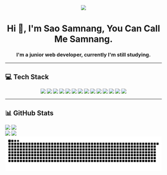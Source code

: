 <!-- Make sure you have Bootstrap included -->
<link href="https://cdn.jsdelivr.net/npm/bootstrap@5.3.0/dist/css/bootstrap.min.css" rel="stylesheet">
<div align="center">
  <img height="200" src="https://i.imgflip.com/65efzo.gif"  />
</div>
<h1 align="center">Hi 👋, I'm Sao Samnang, You Can Call Me Samnang.</h1>
<h3 align="center">I'm a junior web developer, currently I'm still studying.</h3>

---

## 💻 Tech Stack

<p align="center">
  <img src="https://img.shields.io/badge/c-%2300599C.svg?style=for-the-badge&logo=c&logoColor=white"/>
  <img src="https://img.shields.io/badge/c%23-%23239120.svg?style=for-the-badge&logo=csharp&logoColor=white"/>
  <img src="https://img.shields.io/badge/css3-%231572B6.svg?style=for-the-badge&logo=css3&logoColor=white"/>
  <img src="https://img.shields.io/badge/html5-%23E34F26.svg?style=for-the-badge&logo=html5&logoColor=white"/>
  <img src="https://img.shields.io/badge/javascript-%23323330.svg?style=for-the-badge&logo=javascript&logoColor=%23F7DF1E"/>
  <img src="https://img.shields.io/badge/php-%23777BB4.svg?style=for-the-badge&logo=php&logoColor=white"/>
  <img src="https://img.shields.io/badge/apache-%23D42029.svg?style=for-the-badge&logo=apache&logoColor=white"/>
  <img src="https://img.shields.io/badge/mysql-4479A1.svg?style=for-the-badge&logo=mysql&logoColor=white"/>
  <img src="https://img.shields.io/badge/Canva-%2300C4CC.svg?style=for-the-badge&logo=Canva&logoColor=white"/>
  <img src="https://img.shields.io/badge/github-%23121011.svg?style=for-the-badge&logo=github&logoColor=white"/>
  <img src="https://img.shields.io/badge/git-%23F05033.svg?style=for-the-badge&logo=git&logoColor=white"/>
  <img src="https://img.shields.io/badge/CodeIgniter-%23EF4223.svg?style=for-the-badge&logo=codeIgniter&logoColor=white"/>
  <img src="https://img.shields.io/badge/jquery-%230769AD.svg?style=for-the-badge&logo=jquery&logoColor=white"/>
  <img src="https://img.shields.io/badge/bootstrap-%238511FA.svg?style=for-the-badge&logo=bootstrap&logoColor=white"/>
</p>

---

## 📊 GitHub Stats

<div class="container">
  <div class="row">
    <div class="col-md-6">
      <img src="https://github-readme-stats.vercel.app/api?username=Sao-Samnang&theme=dark&hide_border=false&include_all_commits=true&count_private=true" width="45%" />
      <img src="https://nirzak-streak-stats.vercel.app/?user=Sao-Samnang&theme=dark&hide_border=false" width="45%" />
    </div>
    <div class="col-md-6">
       <img src="https://github-readme-stats.vercel.app/api/top-langs/?username=Sao-Samnang&theme=dark&hide_border=false&include_all_commits=true&count_private=true&layout=compact" width="45%" />
        <img src="https://github-contributor-stats.vercel.app/api?username=Sao-Samnang&limit=5&theme=dark&combine_all_yearly_contributions=true" width="45%" />
    </div>
  </div>
</div>

<picture>
  <source media="(prefers-color-scheme: dark)" srcset="https://raw.githubusercontent.com/Sao-samnang/Sao-Samnang/output/github-snake-dark.svg" />
  <source media="(prefers-color-scheme: light)" srcset="https://raw.githubusercontent.com/Sao-samnang/Sao-Samnang/output/github-snake.svg" />
  <img alt="GitHub Snake" src="https://raw.githubusercontent.com/Sao-samnang/Sao-Samnang/output/github-snake.svg" />
</picture>

